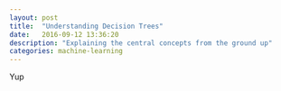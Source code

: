 ```yaml
---
layout: post
title:  "Understanding Decision Trees"
date:   2016-09-12 13:36:20
description: "Explaining the central concepts from the ground up"
categories: machine-learning
---
```


Yup
